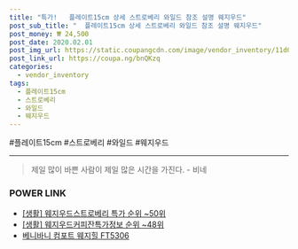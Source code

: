 ```yaml
--- 
title: "특가!   플레이트15cm 상세 스트로베리 와일드 참조 설명 웨지우드" 
post_sub_title: "  플레이트15cm 상세 스트로베리 와일드 참조 설명 웨지우드" 
post_money: ₩ 24,500 
post_date: 2020.02.01 
post_img_url: https://static.coupangcdn.com/image/vendor_inventory/11d0/dddc3c35b8ab86d55edfb7b20139c59064ed0f44666b695d5fb11875d3e0.jpg 
post_link_url: https://coupa.ng/bnQKzq 
categories: 
  - vendor_inventory 
tags: 
  - 플레이트15cm 
  - 스트로베리 
  - 와일드 
  - 웨지우드 
--- 
```

  #플레이트15cm #스트로베리 #와일드 #웨지우드 
<hr> 

> 제일 많이 바쁜 사람이 제일 많은 시간을 가진다. - 비네 


### POWER LINK

* <a href="https://blog.naver.com/sakai111/221792604483" target="_blank"> [생활] 웨지우드스트로베리 특가 순위 ~50위</a>
* <a href="https://blog.naver.com/fasyy4321/221770830769" target="_blank"> [생활] 웨지우드커피잔특가정보 순위 ~48위</a>
* <a href="https://blog.naver.com/santokki14/221786646129" target="_blank">베니바니 컴포트 웨지힐 FT5306</a>
